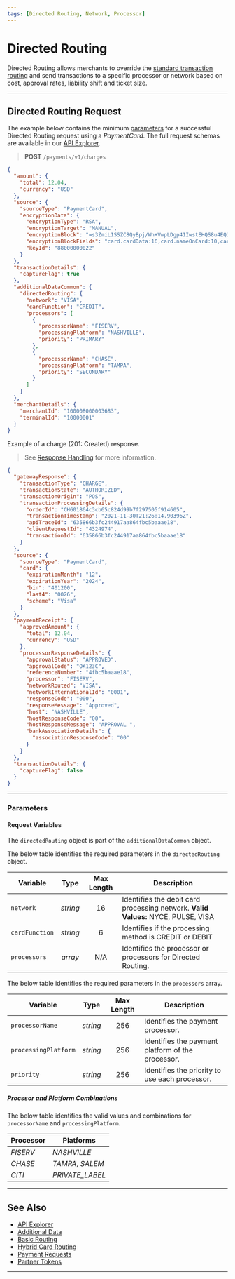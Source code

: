 ```yaml
---
tags: [Directed Routing, Network, Processor]
---
```


# Directed Routing

Directed Routing allows merchants to override the [standard transaction routing](?path=docs/Resources/Guides/Transaction-Routing/Intelligent-Routing.md) and send transactions to a specific processor or network based on cost, approval rates, liability shift and ticket size.

---

## Directed Routing Request

<!--
type: tab
titles: Request, Response
-->

The example below contains the minimum [parameters](#parameters) for a successful Directed Routing request using a *PaymentCard*. The full request schemas are available in our [API Explorer](../api/?type=post&path=/payments/v1/charges).

<!-- theme: success -->
> **POST** `/payments/v1/charges`

```json
{
  "amount": {
    "total": 12.04,
    "currency": "USD"
  },
  "source": {
    "sourceType": "PaymentCard",
    "encryptionData": {
      "encryptionType": "RSA",
      "encryptionTarget": "MANUAL",
      "encryptionBlock": "=s3ZmiL1SSZC8QyBpj/Wn+VwpLDgp41IwstEHQS8u4EQJ....",
      "encryptionBlockFields": "card.cardData:16,card.nameOnCard:10,card.expirationMonth:2,card.expirationYear:4,card.securityCode:3",
      "keyId": "88000000022"
    }
  },
  "transactionDetails": {
    "captureFlag": true
  },
  "additionalDataCommon": {
    "directedRouting": {
      "network": "VISA",
      "cardFunction": "CREDIT",
      "processors": [
        {
          "processorName": "FISERV",
          "processingPlatform": "NASHVILLE",
          "priority": "PRIMARY"
        },
        {
          "processorName": "CHASE",
          "processingPlatform": "TAMPA",
          "priority": "SECONDARY"
        }
      ]
    }
  },
  "merchantDetails": {
    "merchantId": "100008000003683",
    "terminalId": "10000001"
  }
}
```
<!--
type: tab
-->

Example of a charge (201: Created) response.

<!-- theme: info -->
> See [Response Handling](?path=docs/Resources/Guides/Response-Codes/Response-Handling.md) for more information.

```json
{
  "gatewayResponse": {
    "transactionType": "CHARGE",
    "transactionState": "AUTHORIZED",
    "transactionOrigin": "POS",
    "transactionProcessingDetails": {
      "orderId": "CHG01864c3cb65c824d99b7f297505f914605",
      "transactionTimestamp": "2021-11-30T21:26:14.90396Z",
      "apiTraceId": "635866b3fc244917aa864fbc5baaae18",
      "clientRequestId": "4324974",
      "transactionId": "635866b3fc244917aa864fbc5baaae18"
    }
  },
  "source": {
    "sourceType": "PaymentCard",
    "card": {
      "expirationMonth": "12",
      "expirationYear": "2024",
      "bin": "401200",
      "last4": "0026",
      "scheme": "Visa"
    }
  },
  "paymentReceipt": {
    "approvedAmount": {
      "total": 12.04,
      "currency": "USD"
    },
    "processorResponseDetails": {
      "approvalStatus": "APPROVED",
      "approvalCode": "OK123C",
      "referenceNumber": "4fbc5baaae18",
      "processor": "FISERV",
      "networkRouted": "VISA",
      "networkInternationalId": "0001",
      "responseCode": "000",
      "responseMessage": "Approved",
      "host": "NASHVILLE",
      "hostResponseCode": "00",
      "hostResponseMessage": "APPROVAL ",
      "bankAssociationDetails": {
        "associationResponseCode": "00"
      }
    }
  },
  "transactionDetails": {
    "captureFlag": false
  }
}
```

<!-- type: tab-end -->

---

### Parameters

#### Request Variables

The `directedRouting` object is part of the `additionalDataCommon` object.

<!--
type: tab
titles: directedRouting, processors
-->

The below table identifies the required parameters in the `directedRouting` object.

| Variable | Type | Max Length | Description |
| -------- | :--: | :------------: | ------------------ |
| `network` | *string* | 16 | Identifies the debit card processing network. **Valid Values:** NYCE, PULSE, VISA |
| `cardFunction` | *string* | 6 | Identifies if the processing method is CREDIT or DEBIT |
| `processors` | *array* | N/A  | Identifies the processor or processors for Directed Routing. |

<!--
type: tab
-->

The below table identifies the required parameters in the `processors` array.

| Variable | Type | Max Length | Description |
| -------- | :--: | :------------: | ------------------ |
| `processorName` | *string* | 256 | Identifies the payment processor. |
| `processingPlatform` | *string* | 256 | Identifies the payment platform of the processor. |
| `priority` | *string* | 256 | Identifies the priority to use each processor. |

##### Procssor and Platform Combinations

The below table identifies the valid values and combinations for `processorName` and `processingPlatform`.

| Processor | Platforms |
| ----- | ----- |
| *FISERV* | *NASHVILLE* |
| *CHASE* | *TAMPA*, *SALEM* |
| *CITI* | *PRIVATE_LABEL* |

<!-- type: tab-end -->

---

## See Also

- [API Explorer](../api/?type=post&path=/payments/v1/charges)
- [Additional Data](?path=docs/Resources/Master-Data/Additional-Data.md)
- [Basic Routing](?path=docs/Resources/Guides/Transaction-Routing/Intelligent-Routing.md)
- [Hybrid Card Routing](?path=docs/Resources/Guides/Settlement/Transaction-Capture-Type.md)
- [Payment Requests](?path=docs/Resources/API-Documents/Payments/Payments.md)
- [Partner Tokens](?path=docs/Resources/API-Documents/Payments_VAS/Get-Proccesor-Token.md)

---
